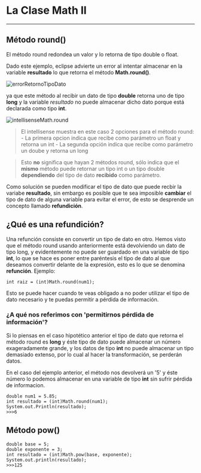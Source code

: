 # La Clase Math II

---

## Método round()

El método round redondea un valor y lo retorna de tipo double o float.

Dado este ejemplo, eclipse advierte un error al intentar almacenar en la variable **resultado** lo que retorna el método **Math.round()**.

![errorRetornoTipoDato](/Apuntes/assets/img/10/errorRetornoTipoDato.png)

 ya que este método al recibir un dato de tipo **double** retorna uno de tipo **long** y la variable *resultado* no puede almacenar dicho dato porque está declarada como tipo **int**.

![intellisenseMath.round](/Apuntes/assets/img/10/intellisenseMath.round.png)

>El intellisense muestra en este caso 2 opciones para el método round:
    - La primera opcion indica que recibe como parámetro un float y retorna un int
    - La segunda opción indica que recibe como parámetro un doube y retorna un long

>Esto **no** significa que hayan 2 métodos round, sólo indica que el **mismo** método puede retornar un tipo int o un tipo double **dependiendo** del tipo de dato **recibido** como parámetro.

Como solución se pueden modificar el tipo de dato que puede recbir la variabe **resultado**, sin embargo es posible que te sea imposible **cambiar** el tipo de dato de alguna variable para evitar el error, de esto se desprende un concepto llamado **refundición**.

## ¿Qué es una refundición?

Una refunción consiste en convertir un tipo de dato en otro. Hemos visto que el método round usando anteriormente está devolviendo un dato de tipo long, y evidentemente no puede ser guardado en una variable de tipo **int**, lo que se hace es poner entre paréntesis el tipo de dato al que deseamos convertir delante de la expresión, esto es lo que se denomina **refunción**. Ejemplo:

    int raiz = (int)Math.round(num1);

Esto se puede hacer cuando te veas obligado a no poder utilizar el tipo de dato necesario y te puedas permitir a pérdida de información.

### ¿A qué nos referimos con 'permitirnos pérdida de información'?

Si lo piensas en el caso hipotético anterior el tipo de dato que retorna el método round es **long** y éste tipo de dato puede almacenar un número exageradamente grande, y los datos de tipo **int** no puede almacenar un tipo demasiado extenso, por lo cual al hacer la transformación, se perderán datos.

En el caso del ejemplo anterior, el método nos devolverá un '5' y éste número lo podemos almacenar en una variable de tipo **int** sin sufrir pérdida de informacion.

    double num1 = 5.85;
    int resultado = (int)Math.round(num1);
    System.out.Println(resultado);
    >>>6

## Método pow()

    double base = 5;
    double exponente = 3;
    int resultado = (int)Math.pow(base, exponente);
    System.out.println(resultado);
    >>>125
